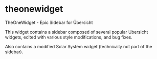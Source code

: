 # theonewidget
TheOneWidget - Epic Sidebar for Übersicht

This widget contains a sidebar composed of several popular Ubersicht widgets, edited with various style modifications, and bug fixes. 

Also contains a modified Solar System widget (technically not part of the sidebar).
